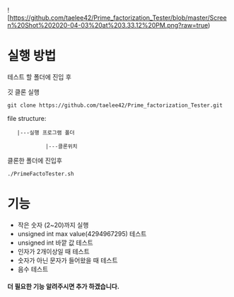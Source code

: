 ![https://github.com/taelee42/Prime_factorization_Tester/blob/master/Screen%20Shot%202020-04-03%20at%203.33.12%20PM.png?raw=true)

# 실행 방법

테스트 할 폴더에 진입 후

깃 클론 실행

`git clone https://github.com/taelee42/Prime_factorization_Tester.git`

file structure:

       |---실행 프로그램 폴더
    
                |---클론위치



클론한 폴더에 진입후

`./PrimeFactoTester.sh`



# 기능

- 작은 숫자 (2~20)까지 실행
- unsigned int max value(4294967295) 테스트
- unsigned int 바깥 값 테스트
- 인자가 2개이상일 때 테스트
- 숫자가 아닌 문자가 들어왔을 때 테스트
- 음수 테스트



#### 더 필요한 기능 알려주시면 추가 하겠습니다.

